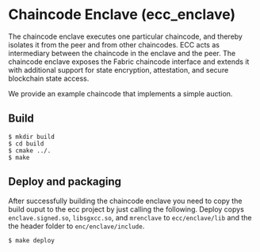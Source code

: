 # Chaincode Enclave (ecc_enclave)

The chaincode enclave executes one particular chaincode, and thereby isolates
it from the peer and from other chaincodes. ECC acts as intermediary between
the chaincode in the enclave and the peer. The chaincode enclave exposes the
Fabric chaincode interface and extends it with additional support for state
encryption, attestation, and secure blockchain state access.

We provide an example chaincode that implements a simple auction.

## Build

    $ mkdir build
    $ cd build
    $ cmake ../.
    $ make

## Deploy and packaging

After successfully building the chaincode enclave you need to copy the build
ouput to the ecc project by just calling the following. Deploy copys
``enclave.signed.so``, ``libsgxcc.so``, and ``mrenclave`` to
``ecc/enclave/lib`` and the the header folder to `enc/enclave/include`.

    $ make deploy
